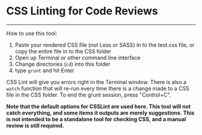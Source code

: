# CSS Linting for Code Reviews
---

How to use this tool:

1. Paste your rendered CSS file (not Less or SASS) in to the test.css file, or copy the entire file in to the CSS folder
2. Open up Terminal or other command line interface
3. Change directories (`cd`) into this folder
4. type `grunt` and hit Enter

CSS Lint will give you errors right in the Terminal window. There is also a `watch` function that will re-run every time there is a change made to a CSS file in the CSS folder. To end the grunt session, press "Control+C".

**Note that the default options for CSSLint are used here. This tool will not catch everything, and some items it outputs are merely suggestions. This is not intended to be a standalone tool for checking CSS, and a manual review is still required.**